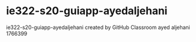 # ie322-s20-guiapp-ayedaljehani
ie322-s20-guiapp-ayedaljehani created by GitHub Classroom
ayed aljehani 1766399
